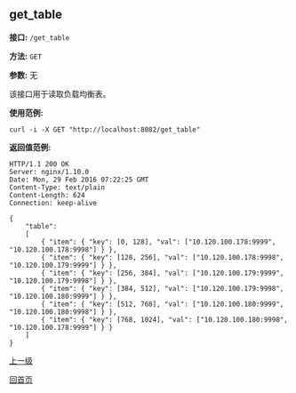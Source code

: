 ## get_table ##

**接口:** `/get_table`

**方法:** `GET`

**参数:** 无

该接口用于读取负载均衡表。

**使用范例:**

    curl -i -X GET "http://localhost:8082/get_table"

**返回值范例:**

	HTTP/1.1 200 OK
	Server: nginx/1.10.0
	Date: Mon, 29 Feb 2016 07:22:25 GMT
	Content-Type: text/plain
	Content-Length: 624
	Connection: keep-alive
	
	{
	    "table":
	    [
	        { "item": { "key": [0, 128], "val": ["10.120.100.178:9999", "10.120.100.178:9998"] } },
	        { "item": { "key": [128, 256], "val": ["10.120.100.178:9998", "10.120.100.179:9999"] } },
	        { "item": { "key": [256, 384], "val": ["10.120.100.179:9999", "10.120.100.179:9998"] } },
	        { "item": { "key": [384, 512], "val": ["10.120.100.179:9998", "10.120.100.180:9999"] } },
	        { "item": { "key": [512, 768], "val": ["10.120.100.180:9999", "10.120.100.180:9998"] } },
	        { "item": { "key": [768, 1024], "val": ["10.120.100.180:9998", "10.120.100.178:9999"] } }
	    ]
	}

[上一级](../ha.md)

[回首页](../../index.md)